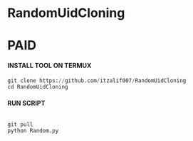 # RandomUidCloning 
# PAID 
#### INSTALL TOOL ON TERMUX
```python
git clone https://github.com/itzalif007/RandomUidCloning 
cd RandomUidCloning 

```
#### RUN SCRIPT
```python

git pull
python Random.py

```
